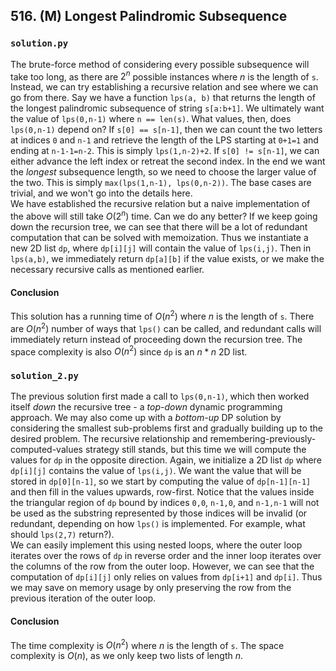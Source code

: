 ## 516. (M) Longest Palindromic Subsequence

### `solution.py`
The brute-force method of considering every possible subsequence will take too long, as there are $2^n$ possible instances where $n$ is the length of `s`. Instead, we can try establishing a recursive relation and see where we can go from there. Say we have a function `lps(a, b)` that returns the length of the longest palindromic subsequence of string `s[a:b+1]`. We ultimately want the value of `lps(0,n-1)` where `n == len(s)`. What values, then, does `lps(0,n-1)` depend on? If `s[0] == s[n-1]`, then we can count the two letters at indices `0` and `n-1` and retrieve the length of the LPS starting at `0+1=1` and ending at `n-1-1=n-2`. This is simply `lps(1,n-2)+2`. If `s[0] != s[n-1]`, we can either advance the left index or retreat the second index. In the end we want the *longest* subsequence length, so we need to choose the larger value of the two. This is simply `max(lps(1,n-1), lps(0,n-2))`. The base cases are trivial, and we won't go into the details here.  
We have established the recursive relation but a naive implementation of the above will still take $O(2^n)$ time. Can we do any better? If we keep going down the recursion tree, we can see that there will be a lot of redundant computation that can be solved with memoization. Thus we instantiate a new 2D list `dp`, where `dp[i][j]` will contain the value of `lps(i,j)`. Then in `lps(a,b)`, we immediately return `dp[a][b]` if the value exists, or we make the necessary recursive calls as mentioned earlier.  

#### Conclusion
This solution has a running time of $O(n^2)$ where $n$ is the length of `s`. There are $O(n^2)$ number of ways that `lps()` can be called, and redundant calls will immediately return instead of proceeding down the recursion tree. The space complexity is also $O(n^2)$ since `dp` is an $n*n$ 2D list.  
  


### `solution_2.py`
The previous solution first made a call to `lps(0,n-1)`, which then worked itself *down* the recursive tree - a *top-down* dynamic programming approach. We may also come up with a *bottom-up* DP solution by considering the smallest sub-problems first and gradually building up to the desired problem. The recursive relationship and remembering-previously-computed-values strategy still stands, but this time we will compute the values for `dp` in the opposite direction. Again, we initialize a 2D list `dp` where `dp[i][j]` contains the value of `lps(i,j)`. We want the value that will be stored in `dp[0][n-1]`, so we start by computing the value of `dp[n-1][n-1]` and then fill in the values upwards, row-first. Notice that the values inside the triangular region of `dp` bound by indices `0,0`, `n-1,0`, and `n-1,n-1` will not be used as the substring represented by those indices will be invalid (or redundant, depending on how `lps()` is implemented. For example, what should `lps(2,7)` return?).  
We can easily implement this using nested loops, where the outer loop iterates over the rows of `dp` in reverse order and the inner loop iterates over the columns of the row from the outer loop. However, we can see that the computation of `dp[i][j]` only relies on values from `dp[i+1]` and `dp[i]`. Thus we may save on memory usage by only preserving the row from the previous iteration of the outer loop.  

#### Conclusion
The time complexity is $O(n^2)$ where $n$ is the length of `s`. The space complexity is $O(n)$, as we only keep two lists of length $n$.  
  
